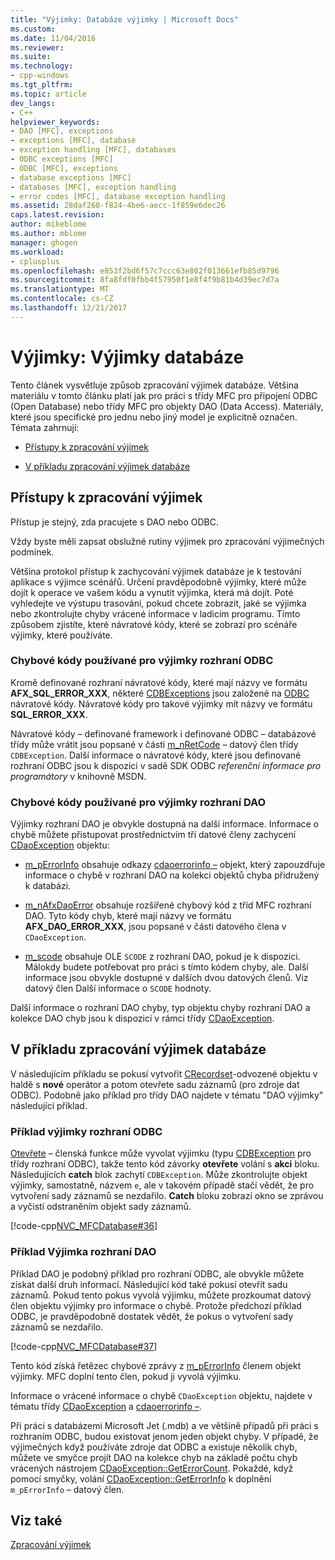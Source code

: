 ```yaml
---
title: "Výjimky: Databáze výjimky | Microsoft Docs"
ms.custom: 
ms.date: 11/04/2016
ms.reviewer: 
ms.suite: 
ms.technology:
- cpp-windows
ms.tgt_pltfrm: 
ms.topic: article
dev_langs:
- C++
helpviewer_keywords:
- DAO [MFC], exceptions
- exceptions [MFC], database
- exception handling [MFC], databases
- ODBC exceptions [MFC]
- ODBC [MFC], exceptions
- database exceptions [MFC]
- databases [MFC], exception handling
- error codes [MFC], database exception handling
ms.assetid: 28daf260-f824-4be6-aecc-1f859e6dec26
caps.latest.revision: 
author: mikeblome
ms.author: mblome
manager: ghogen
ms.workload:
- cplusplus
ms.openlocfilehash: e853f2bd6f57c7ccc63e802f013661efb85d9796
ms.sourcegitcommit: 8fa8fdf0fbb4f57950f1e8f4f9b81b4d39ec7d7a
ms.translationtype: MT
ms.contentlocale: cs-CZ
ms.lasthandoff: 12/21/2017
---
```

# <a name="exceptions-database-exceptions"></a>Výjimky: Výjimky databáze
Tento článek vysvětluje způsob zpracování výjimek databáze. Většina materiálu v tomto článku platí jak pro práci s třídy MFC pro připojení ODBC (Open Database) nebo třídy MFC pro objekty DAO (Data Access). Materiály, které jsou specifické pro jednu nebo jiný model je explicitně označen. Témata zahrnují:  
  
-   [Přístupy k zpracování výjimek](#_core_approaches_to_exception_handling)  
  
-   [V příkladu zpracování výjimek databáze](#_core_a_database_exception.2d.handling_example)  
  
##  <a name="_core_approaches_to_exception_handling"></a>Přístupy k zpracování výjimek  
 Přístup je stejný, zda pracujete s DAO nebo ODBC.  
  
 Vždy byste měli zapsat obslužné rutiny výjimek pro zpracování výjimečných podmínek.  
  
 Většina protokol přístup k zachycování výjimek databáze je k testování aplikace s výjimce scénářů. Určení pravděpodobně výjimky, které může dojít k operace ve vašem kódu a vynutit výjimka, která má dojít. Poté vyhledejte ve výstupu trasování, pokud chcete zobrazit, jaké se výjimka nebo zkontrolujte chyby vrácené informace v ladicím programu. Tímto způsobem zjistíte, které návratové kódy, které se zobrazí pro scénáře výjimky, které používáte.  
  
### <a name="error-codes-used-for-odbc-exceptions"></a>Chybové kódy používané pro výjimky rozhraní ODBC  
 Kromě definované rozhraní návratové kódy, které mají názvy ve formátu **AFX_SQL_ERROR_XXX**, některé [CDBExceptions](../mfc/reference/cdbexception-class.md) jsou založené na [ODBC](../data/odbc/odbc-basics.md) návratové kódy. Návratové kódy pro takové výjimky mít názvy ve formátu **SQL_ERROR_XXX**.  
  
 Návratové kódy – definované framework i definované ODBC – databázové třídy může vrátit jsou popsané v části [m_nRetCode](../mfc/reference/cdbexception-class.md#m_nretcode) – datový člen třídy `CDBException`. Další informace o návratové kódy, které jsou definované rozhraní ODBC jsou k dispozici v sadě SDK ODBC *referenční informace pro programátory* v knihovně MSDN.  
  
### <a name="error-codes-used-for-dao-exceptions"></a>Chybové kódy používané pro výjimky rozhraní DAO  
 Výjimky rozhraní DAO je obvykle dostupná na další informace. Informace o chybě můžete přistupovat prostřednictvím tři datové členy zachycení [CDaoException](../mfc/reference/cdaoexception-class.md) objektu:  
  
-   [m_pErrorInfo](../mfc/reference/cdaoexception-class.md#m_perrorinfo) obsahuje odkazy [cdaoerrorinfo –](../mfc/reference/cdaoerrorinfo-structure.md) objekt, který zapouzdřuje informace o chybě v rozhraní DAO na kolekci objektů chyba přidružený k databázi.  
  
-   [m_nAfxDaoError](../mfc/reference/cdaoexception-class.md#m_nafxdaoerror) obsahuje rozšířené chybový kód z tříd MFC rozhraní DAO. Tyto kódy chyb, které mají názvy ve formátu **AFX_DAO_ERROR_XXX**, jsou popsané v části datového člena v `CDaoException`.  
  
-   [m_scode](../mfc/reference/cdaoexception-class.md#m_scode) obsahuje OLE `SCODE` z rozhraní DAO, pokud je k dispozici. Málokdy budete potřebovat pro práci s tímto kódem chyby, ale. Další informace jsou obvykle dostupné v dalších dvou datových členů. Viz datový člen Další informace o `SCODE` hodnoty.  
  
 Další informace o rozhraní DAO chyby, typ objektu chyby rozhraní DAO a kolekce DAO chyb jsou k dispozici v rámci třídy [CDaoException](../mfc/reference/cdaoexception-class.md).  
  
##  <a name="_core_a_database_exception.2d.handling_example"></a>V příkladu zpracování výjimek databáze  
 V následujícím příkladu se pokusí vytvořit [CRecordset](../mfc/reference/crecordset-class.md)-odvozené objektu v haldě s **nové** operátor a potom otevřete sadu záznamů (pro zdroje dat ODBC). Podobně jako příklad pro třídy DAO najdete v tématu "DAO výjimky" následující příklad.  
  
### <a name="odbc-exception-example"></a>Příklad výjimky rozhraní ODBC  
 [Otevřete](../mfc/reference/crecordset-class.md#open) – členská funkce může vyvolat výjimku (typu [CDBException](../mfc/reference/cdbexception-class.md) pro třídy rozhraní ODBC), takže tento kód závorky **otevřete** volání s **akci**  bloku. Následujících **catch** blok zachytí `CDBException`. Může zkontrolujte objekt výjimky, samostatně, názvem `e`, ale v takovém případě stačí vědět, že pro vytvoření sady záznamů se nezdařilo. **Catch** bloku zobrazí okno se zprávou a vyčistí odstraněním objekt sady záznamů.  
  
 [!code-cpp[NVC_MFCDatabase#36](../mfc/codesnippet/cpp/exceptions-database-exceptions_1.cpp)]  
  
### <a name="dao-exception-example"></a>Příklad Výjimka rozhraní DAO  
 Příklad DAO je podobný příklad pro rozhraní ODBC, ale obvykle můžete získat další druh informací. Následující kód také pokusí otevřít sadu záznamů. Pokud tento pokus vyvolá výjimku, můžete prozkoumat datový člen objektu výjimky pro informace o chybě. Protože předchozí příklad ODBC, je pravděpodobně dostatek vědět, že pokus o vytvoření sady záznamů se nezdařilo.  
  
 [!code-cpp[NVC_MFCDatabase#37](../mfc/codesnippet/cpp/exceptions-database-exceptions_2.cpp)]  
  
 Tento kód získá řetězec chybové zprávy z [m_pErrorInfo](../mfc/reference/cdaoexception-class.md#m_perrorinfo) členem objekt výjimky. MFC doplní tento člen, pokud ji vyvolá výjimku.  
  
 Informace o vrácené informace o chybě `CDaoException` objektu, najdete v tématu třídy [CDaoException](../mfc/reference/cdaoexception-class.md) a [cdaoerrorinfo –](../mfc/reference/cdaoerrorinfo-structure.md).  
  
 Při práci s databázemi Microsoft Jet (.mdb) a ve většině případů při práci s rozhraním ODBC, budou existovat jenom jeden objekt chyby. V případě, že výjimečných když používáte zdroje dat ODBC a existuje několik chyb, můžete ve smyčce projít DAO na kolekce chyb na základě počtu chyb vrácených nástrojem [CDaoException::GetErrorCount](../mfc/reference/cdaoexception-class.md#geterrorcount). Pokaždé, když pomocí smyčky, volání [CDaoException::GetErrorInfo](../mfc/reference/cdaoexception-class.md#geterrorinfo) k doplnění `m_pErrorInfo` – datový člen.  
  
## <a name="see-also"></a>Viz také  
 [Zpracování výjimek](../mfc/exception-handling-in-mfc.md)

